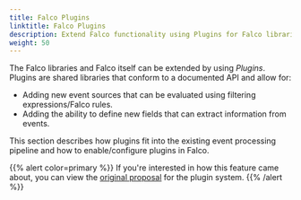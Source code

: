 ```yaml
---
title: Falco Plugins
linktitle: Falco Plugins
description: Extend Falco functionality using Plugins for Falco libraries/Falco daemon
weight: 50
---
```


The Falco libraries and Falco itself can be extended by using *Plugins*. Plugins are shared libraries that conform to a documented API and allow for:

- Adding new event sources that can be evaluated using filtering expressions/Falco rules.
- Adding the ability to define new fields that can extract information from events.

This section describes how plugins fit into the existing event processing pipeline and how to enable/configure plugins in Falco.

{{% alert color=primary %}}
If you're interested in how this feature came about, you can view the [original proposal](https://github.com/falcosecurity/falco/blob/master/proposals/20210501-plugin-system.md) for the plugin system.
{{% /alert %}}
